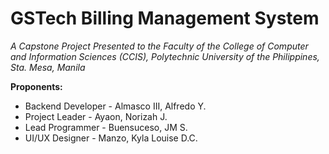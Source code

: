 # GSTech Billing Management System

*A Capstone Project Presented to the
Faculty of the College of Computer and Information Sciences (CCIS),
Polytechnic University of the Philippines, Sta. Mesa, Manila*

**Proponents:**
- Backend Developer - Almasco III, Alfredo Y.
- Project Leader - Ayaon, Norizah J.
- Lead Programmer - Buensuceso, JM S.
- UI/UX Designer - Manzo, Kyla Louise D.C.


